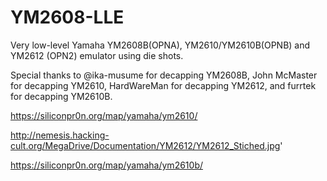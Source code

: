 # YM2608-LLE

Very low-level Yamaha YM2608B(OPNA), YM2610/YM2610B(OPNB) and YM2612 (OPN2) emulator using die shots.

Special thanks to @ika-musume for decapping YM2608B, John McMaster for decapping YM2610, HardWareMan for decapping YM2612, and furrtek for decapping YM2610B.

https://siliconpr0n.org/map/yamaha/ym2610/

http://nemesis.hacking-cult.org/MegaDrive/Documentation/YM2612/YM2612_Stiched.jpg'

https://siliconpr0n.org/map/yamaha/ym2610b/
